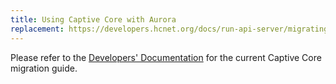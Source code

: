 ```yaml
---
title: Using Captive Core with Aurora
replacement: https://developers.hcnet.org/docs/run-api-server/migrating/
---
```


Please refer to the [Developers' Documentation](https://developers.hcnet.org/docs/run-api-server/migrating/) for the current Captive Core migration guide.
